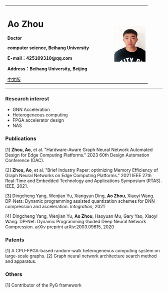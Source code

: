 <div>
<table border="0">
  <tr>
    <td>
      <h1>Ao Zhou</h1>
      <p><b>Doctor</b></p>
      <p><b>computer science, Beihang University</b></p>
      <p><b>E-mail：425109310@qq.com</b></p>
      <p><b>Address：Beihang University, Beijing</b></p>
      <a href="/index.md">中文版</a>
    </td>
    <td width="25%">
      <img src="/za.png" width="100%">
    </td>
  </tr>
</table>
</div>


--- 

### Research interest
- GNN Acceleration
- Heterogeneous computing
- FPGA accelerator design
- NAS

### Publications

[1] <b>Zhou, Ao</b>, et al. "Hardware-Aware Graph Neural Network Automated Design for Edge Computing Platforms." 2023 60th Design Automation Conference (DAC).

[2] <b>Zhou, Ao</b>, et al. "Brief Industry Paper: optimizing Memory Efficiency of Graph Neural Networks on Edge Computing Platforms." 2021 IEEE 27th Real-Time and Embedded Technology and Applications Symposium (RTAS). IEEE, 2021.

[3] Dingcheng Yang, Wenjian Yu, Xiangyun Ding, <b>Ao Zhou</b>, Xiaoyi Wang. DP-Nets: Dynamic programming assisted quantization schemes for DNN compression and acceleration. *Integration*, 2021

[4] Dingcheng Yang, Wenjian Yu, <b>Ao Zhou</b>, Haoyuan Mu, Gary Yao, Xiaoyi Wang. DP-Net: Dynamic Programming Guided Deep Neural Network Compression. arXiv preprint arXiv:2003.09615, 2020

### Patents
[1] A CPU-FPGA-based random-walk heterogeneous computing system on large-scale graphs. 
[2] Graph neural network architecture search method and apparatus. 


### Others
[1] Contributor of the PyG framework 
